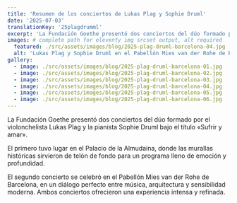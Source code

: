 ```yaml
---
title: 'Resumen de los conciertos de Lukas Plag y Sophie Druml'
date: '2025-07-03'
translationKey: '25plagdrumml'
excerpt: 'La Fundación Goethe presentó dos conciertos del dúo formado por el violonchelista Lukas Plag y la pianista Sophie Druml bajo el título "Sufrir y amar".'
images: # complete path for eleventy img srcset output, alt required
  featured: ./src/assets/images/blog/2025-plag-druml-barcelona-04.jpg
  alt: 'Lukas Plag y Sophie Druml en el Pabellón Mies van der Rohe de Barcelona'
gallery:
  - image: ./src/assets/images/blog/2025-plag-druml-barcelona-01.jpg
  - image: ./src/assets/images/blog/2025-plag-druml-barcelona-02.jpg
  - image: ./src/assets/images/blog/2025-plag-druml-barcelona-03.jpg
  - image: ./src/assets/images/blog/2025-plag-druml-barcelona-04.jpg
  - image: ./src/assets/images/blog/2025-plag-druml-barcelona-05.jpg
  - image: ./src/assets/images/blog/2025-plag-druml-barcelona-06.jpg
---
```


La Fundación Goethe presentó dos conciertos del dúo formado por el violonchelista Lukas Plag y la pianista Sophie Druml bajo el título «Sufrir y amar».

El primero tuvo lugar en el Palacio de la Almudaina, donde las murallas históricas sirvieron de telón de fondo para un programa lleno de emoción y profundidad.

El segundo concierto se celebró en el Pabellón Mies van der Rohe de Barcelona, en un diálogo perfecto entre música, arquitectura y sensibilidad moderna. Ambos conciertos ofrecieron una experiencia intensa y refinada.
